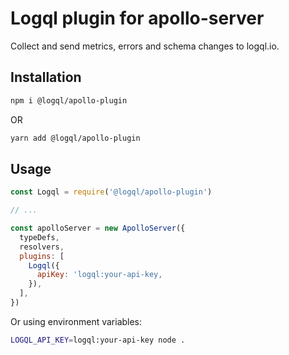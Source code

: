 # Logql plugin for apollo-server

Collect and send metrics, errors and schema changes to logql.io.

## Installation

```sh
npm i @logql/apollo-plugin
```

OR

```sh
yarn add @logql/apollo-plugin
```

## Usage

```js
const Logql = require('@logql/apollo-plugin')

// ...

const apolloServer = new ApolloServer({
  typeDefs,
  resolvers,
  plugins: [
    Logql({
      apiKey: 'logql:your-api-key,
    }),
  ],
})
```

Or using environment variables:

```sh
LOGQL_API_KEY=logql:your-api-key node .
```
